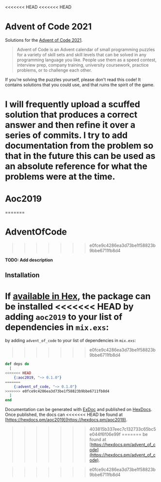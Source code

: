 <<<<<<< HEAD
<<<<<<< HEAD
# Advent of Code 2021

Solutions for the [Advent of Code 2021](https://adventofcode.com/2021).

> Advent of Code is an Advent calendar of small programming puzzles for a
> variety of skill sets and skill levels that can be solved in any
> programming language you like. People use them as a speed contest, interview
> prep, company training, university coursework, practice problems, or to
> challenge each other.

If you're solving the puzzles yourself, please don't read this code! It
contains solutions that you could use, and that ruins the spirit of the game.

I will frequently upload a scuffed solution that produces a correct answer
and then refine it over a series of commits. I try to add documentation from
the problem so that in the future this can be used as an absolute reference
for what the problems were at the time.
=======
# Aoc2019
=======
# AdventOfCode
>>>>>>> e0fce9c4286ea3d73be1f58823b9bbe6711fb8d4

**TODO: Add description**

## Installation

If [available in Hex](https://hex.pm/docs/publish), the package can be installed
<<<<<<< HEAD
by adding `aoc2019` to your list of dependencies in `mix.exs`:
=======
by adding `advent_of_code` to your list of dependencies in `mix.exs`:
>>>>>>> e0fce9c4286ea3d73be1f58823b9bbe6711fb8d4

```elixir
def deps do
  [
<<<<<<< HEAD
    {:aoc2019, "~> 0.1.0"}
=======
    {:advent_of_code, "~> 0.1.0"}
>>>>>>> e0fce9c4286ea3d73be1f58823b9bbe6711fb8d4
  ]
end
```

Documentation can be generated with [ExDoc](https://github.com/elixir-lang/ex_doc)
and published on [HexDocs](https://hexdocs.pm). Once published, the docs can
<<<<<<< HEAD
be found at [https://hexdocs.pm/aoc2019](https://hexdocs.pm/aoc2019).

>>>>>>> 403815b337eec7c132733c65bc5e044f6f06e99f
=======
be found at [https://hexdocs.pm/advent_of_code](https://hexdocs.pm/advent_of_code).

>>>>>>> e0fce9c4286ea3d73be1f58823b9bbe6711fb8d4
